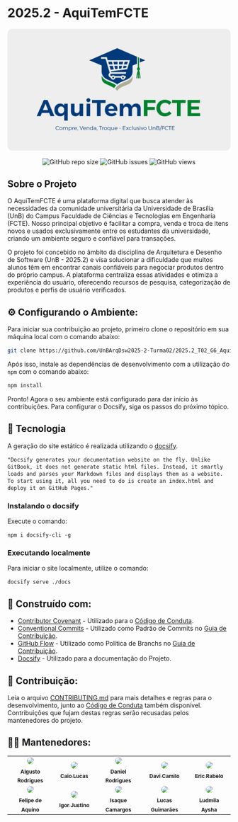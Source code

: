 # 2025.2 - AquiTemFCTE

![Capa AquiTemFCTE](./docs/assets/AquiTemFCTE.png)

<div align="center">

![GitHub repo size](https://img.shields.io/github/repo-size/UnBArqDsw2025-2-Turma02/2025.2_T02_G6_AquiTemFCTE_Entrega_02?style=for-the-badge)
![GitHub issues](https://img.shields.io/github/issues/UnBArqDsw2025-2-Turma02/2025.2_T02_G6_AquiTemFCTE_Entrega_02?style=for-the-badge)
![GitHub views](https://komarev.com/ghpvc/?username=UnBArqDsw2025-2-Turma02&repo=2025.2_T02_G6_AquiTemFCTE_Entrega_02&color=blueviolet&style=for-the-badge&label=Views)

</div>

## Sobre o Projeto

O AquiTemFCTE é uma plataforma digital que busca atender às necessidades da comunidade universitária da Universidade de Brasília (UnB) do Campus Faculdade de Ciências e Tecnologias em Engenharia (FCTE). Nosso principal objetivo é facilitar a compra, venda e troca de itens novos e usados exclusivamente entre os estudantes da universidade, criando um ambiente seguro e confiável para transações.

O projeto foi concebido no âmbito da disciplina de Arquitetura e Desenho de Software (UnB - 2025.2) e visa solucionar a dificuldade que muitos alunos têm em encontrar canais confiáveis para negociar produtos dentro do próprio campus. A plataforma centraliza essas atividades e otimiza a experiência do usuário, oferecendo recursos de pesquisa, categorização de produtos e perfis de usuário verificados.

## ⚙️ Configurando o Ambiente:

Para iniciar sua contribuição ao projeto, primeiro clone o repositório em sua máquina local com o comando abaixo:

```bash
git clone https://github.com/UnBArqDsw2025-2-Turma02/2025.2_T02_G6_AquiTemFCTE_Entrega_01.git
```

Após isso, instale as dependências de desenvolvimento com a utilização do `npm` com o comando abaixo:

```bash
npm install
```

Pronto! Agora o seu ambiente está configurado para dar início às contribuições. Para configurar o Docsify, siga os passos do próximo tópico.

## 🚀 Tecnologia

A geração do site estático é realizada utilizando o [docsify](https://docsify.js.org/).

```shell
"Docsify generates your documentation website on the fly. Unlike GitBook, it does not generate static html files. Instead, it smartly loads and parses your Markdown files and displays them as a website. To start using it, all you need to do is create an index.html and deploy it on GitHub Pages."
```

### Instalando o docsify

Execute o comando:

```shell
npm i docsify-cli -g
```

### Executando localmente

Para iniciar o site localmente, utilize o comando:

```shell
docsify serve ./docs
```

## 🧪 Construído com:

- [Contributor Covenant](https://www.contributor-covenant.org/) - Utilizado para o [Código de Conduta](./CODE_OF_CONDUCT.md).
- [Conventional Commits](https://www.conventionalcommits.org/en/v1.0.0/) - Utilizado como Padrão de Commits no [Guia de Contribuição](./CONTRIBUTING.md).
- [GitHub Flow](https://docs.github.com/pt/get-started/using-github/github-flow) - Utilizado como Política de Branchs no [Guia de Contribuição](./CONTRIBUTING.md).
- [Docsify](https://docsify.js.org/#/) - Utilizado para a documentação do Projeto.

## 📃 Contribuição:

Leia o arquivo [CONTRIBUTING.md](./CONTRIBUTING.md) para mais detalhes e regras para o desenvolvimento, junto ao [Código de Conduta](./CODE_OF_CONDUCT.md) também disponível. Contribuições que fujam destas regras serão recusadas pelos mantenedores do projeto.

## 👩‍💻 Mantenedores:

<div align="center">
  
<table>
  <tr>
    <td align="center" width="120">
      <a href="https://github.com/Algusto-RC">
        <img src="https://github.com/Algusto-RC.png" width="80" style="border-radius: 50%;"/><br />
        <sub><b>Algusto Rodrigues</b></sub>
      </a>
    </td>
    <td align="center" width="120">
      <a href="https://github.com/caiomsabino">
        <img src="https://github.com/caiomsabino.png" width="80" style="border-radius: 50%;"/><br />
        <sub><b>Caio Lucas</b></sub>
      </a>
    </td>
    <td align="center" width="120">
      <a href="https://github.com/DanielRogs">
        <img src="https://github.com/DanielRogs.png" width="80" style="border-radius: 50%;"/><br />
        <sub><b>Daniel Rodrigues</b></sub>
      </a>
    </td>
    <td align="center" width="120">
      <a href="https://github.com/Davicamilo23">
        <img src="https://github.com/Davicamilo23.png" width="80" style="border-radius: 50%;"/><br />
        <sub><b>Davi Camilo</b></sub>
      </a>
    </td>
    <td align="center" width="120">
      <a href="https://github.com/rabelzx">
        <img src="https://github.com/rabelzx.png" width="80" style="border-radius: 50%;"/><br />
        <sub><b>Eric Rabelo</b></sub>
      </a>
    </td>
  </tr>
  <tr>
    <td align="center" width="120">
      <a href="https://github.com/felipeacampelo">
        <img src="https://github.com/felipeacampelo.png" width="80" style="border-radius: 50%;"/><br />
        <sub><b>Felipe de Aquino</b></sub>
      </a>
    </td>
    <td align="center" width="120">
      <a href="https://github.com/IgorJustino">
        <img src="https://github.com/IgorJustino.png" width="80" style="border-radius: 50%;"/><br />
        <sub><b>Igor Justino</b></sub>
      </a>
    </td>
    <td align="center" width="120">
      <a href="https://github.com/isaqzin">
        <img src="https://github.com/isaqzin.png" width="80" style="border-radius: 50%;"/><br />
        <sub><b>Isaque Camargos</b></sub>
      </a>
    </td>
    <td align="center" width="120">
      <a href="https://github.com/lcsgborges">
        <img src="https://github.com/lcsgborges.png" width="80" style="border-radius: 50%;"/><br />
        <sub><b>Lucas Guimarães</b></sub>
      </a>
    </td>
    <td align="center" width="120">
      <a href="https://github.com/ludmilaaysha">
        <img src="https://github.com/ludmilaaysha.png" width="80" style="border-radius: 50%;"/><br />
        <sub><b>Ludmila Aysha</b></sub>
      </a>
    </td>
  </tr>
</table>

</div>